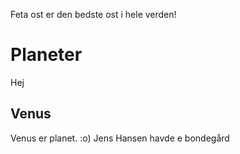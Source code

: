 Feta ost er den bedste ost i hele verden!
# Planeter
Hej
## Venus
Venus er planet. :o)
Jens Hansen havde e bondegård